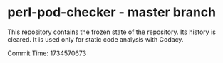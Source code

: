 # perl-pod-checker - master branch

This repository contains the frozen state of the repository.
Its history is cleared. It is used only for static code
analysis with Codacy.

Commit Time: 1734570673